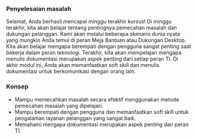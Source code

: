 ### Penyelesaian masalah
Selamat, Anda berhasil mencapai minggu terakhir kursus! Di minggu terakhir, kita akan belajar tentang pentingnya pemecahan masalah dan dukungan pelanggan. Kami akan melalui beberapa skenario dunia nyata yang mungkin Anda temui di peran Meja Bantuan atau Dukungan Desktop. Kita akan belajar mengapa berempati dengan pengguna sangat penting saat bekerja dalam peran teknologi. Terakhir, kita akan mempelajari mengapa menulis dokumentasi merupakan aspek penting dari setiap peran TI. Di akhir modul ini, Anda akan memanfaatkan soft skill dan menulis dokumentasi untuk berkomunikasi dengan orang lain.

### Konsep
* Mampu memecahkan masalah secara efektif menggunakan metode pemecahan masalah yang dipelajari.
* Mampu berempati dengan pengguna dan memanfaatkan soft skill untuk pengalaman layanan pelanggan yang sangat baik.
* Memahami mengapa dokumentasi merupakan aspek penting dari peran TI.
